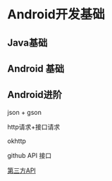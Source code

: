 # Android开发基础



## Java基础





## Android 基础





## Android进阶

json + gson

http请求+接口请求

okhttp

github API 接口



[第三方API](https://www.zhihu.com/question/39479153)